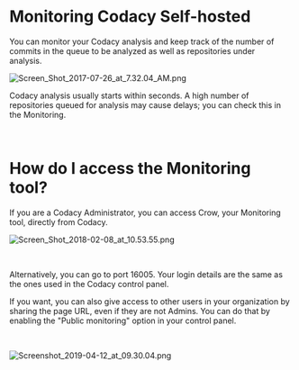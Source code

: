 # Monitoring Codacy Self-hosted

You can monitor your Codacy analysis and keep track of the number of
commits in the queue to be analyzed as well as repositories under
analysis.  

![Screen\_Shot\_2017-07-26\_at\_7.32.04\_AM.png](/hc/article_attachments/115001307033/Screen_Shot_2017-07-26_at_7.32.04_AM.png)

Codacy analysis usually starts within seconds. A high number of
repositories queued for analysis may cause delays; you can check this in
the Monitoring.

 

# How do I access the Monitoring tool?  

If you are a Codacy Administrator, you can access Crow, your Monitoring
tool, directly from Codacy.

![Screen\_Shot\_2018-02-08\_at\_10.53.55.png](/hc/article_attachments/360000916214/Screen_Shot_2018-02-08_at_10.53.55.png)

 

Alternatively, you can go to port 16005. Your login details are the same
as the ones used in the Codacy control panel.

If you want, you can also give access to other users in your
organization by sharing the page URL, even if they are not Admins. You
can do that by enabling the "Public monitoring" option in your control
panel.  

 

![Screenshot\_2019-04-12\_at\_09.30.04.png](/hc/article_attachments/360032242673/Screenshot_2019-04-12_at_09.30.04.png)
